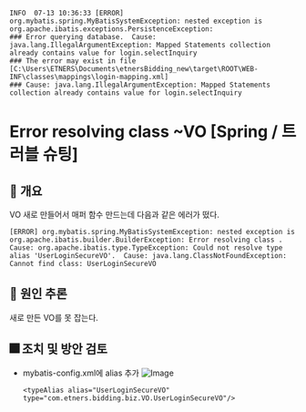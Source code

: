 ```
INFO  07-13 10:36:33 [ERROR] org.mybatis.spring.MyBatisSystemException: nested exception is org.apache.ibatis.exceptions.PersistenceException: 
### Error querying database.  Cause: java.lang.IllegalArgumentException: Mapped Statements collection already contains value for login.selectInquiry
### The error may exist in file [C:\Users\ETNERS\Documents\etnersBidding_new\target\ROOT\WEB-INF\classes\mappings\login-mapping.xml]
### Cause: java.lang.IllegalArgumentException: Mapped Statements collection already contains value for login.selectInquiry 
```






# Error resolving class ~VO [Spring / 트러블 슈팅]
## 🎈 개요
VO 새로 만들어서 매퍼 함수 만드는데 다음과 같은 에러가 떴다.
```
[ERROR] org.mybatis.spring.MyBatisSystemException: nested exception is org.apache.ibatis.builder.BuilderException: Error resolving class . Cause: org.apache.ibatis.type.TypeException: Could not resolve type alias 'UserLoginSecureVO'.  Cause: java.lang.ClassNotFoundException: Cannot find class: UserLoginSecureVO 
```
## 🔑 원인 추론
새로 만든 VO를 못 잡는다.
## 🎆 조치 및 방안 검토
- mybatis-config.xml에 alias 추가
![Image](https://i.imgur.com/Kd6izTd.png)

    ```
    <typeAlias alias="UserLoginSecureVO" type="com.etners.bidding.biz.VO.UserLoginSecureVO"/>
    ```